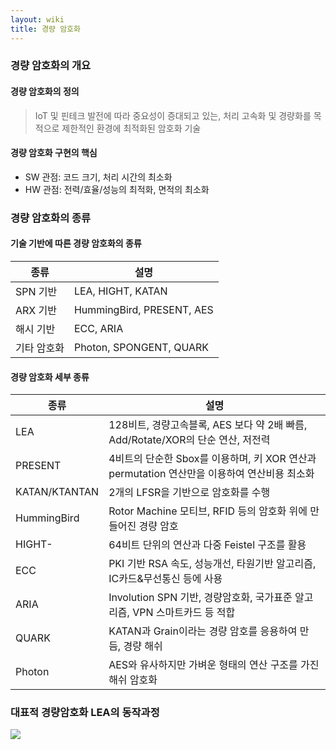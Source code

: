 ```yaml
---
layout: wiki
title: 경량 암호화
---
```


### 경량 암호화의 개요
#### 경량 암호화의 정의
> IoT 및 핀테크 발전에 따라 중요성이 증대되고 있는, 처리 고속화 및 경량화를 목적으로 제한적인 환경에 최적화된 암호화 기술

#### 경량 암호화 구현의 핵심
* SW 관점: 코드 크기, 처리 시간의 최소화
* HW 관점: 전력/효율/성능의 최적화, 면적의 최소화

### 경량 암호화의 종류
#### 기술 기반에 따른 경량 암호화의 종류

| 종류 | 설명 |
|------|------|
|SPN 기반|LEA, HIGHT, KATAN|
|ARX 기반|HummingBird, PRESENT, AES|
|해시 기반|ECC, ARIA|
|기타 암호화|Photon, SPONGENT, QUARK|

#### 경량 암호화 세부 종류

|종류|설명|
|----|----|
|LEA|128비트, 경량고속블록, AES 보다 약 2배 빠름, Add/Rotate/XOR의 단순 연산, 저전력|
|PRESENT|4비트의 단순한 Sbox를 이용하며, 키 XOR 연산과 permutation 연산만을 이용하여 연산비용 최소화|
|KATAN/KTANTAN|2개의 LFSR을 기반으로 암호화를 수행|
|HummingBird|Rotor Machine 모티브, RFID 등의 암호화 위에 만들어진 경량 암호|
|HIGHT-|64비트 단위의 연산과 다중 Feistel 구조를 활용|
|ECC|PKI 기반 RSA 속도, 성능개선, 타원기반 알고리즘, IC카드&무선통신 등에 사용|
|ARIA|Involution SPN 기반, 경량암호화, 국가표준 알고리즘, VPN 스마트카드 등 적합|
|QUARK|KATAN과 Grain이라는 경량 암호를 응용하여 만듬, 경량 해쉬|
|Photon|AES와 유사하지만 가벼운 형태의 연산 구조를 가진 해쉬 암호화|

### 대표적 경량암호화 LEA의 동작과정

![](https://namu.wiki/file/%ED%8C%8C%EC%9D%BC:BRKdlLv.png)
